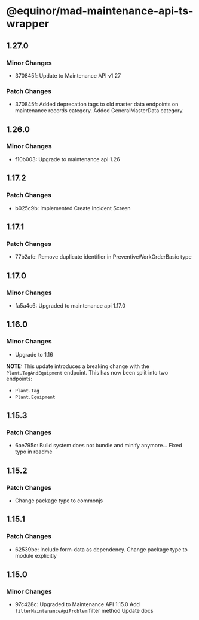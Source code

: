 # @equinor/mad-maintenance-api-ts-wrapper

## 1.27.0

### Minor Changes

-   370845f: Update to Maintenance API v1.27

### Patch Changes

-   370845f: Added deprecation tags to old master data endpoints on maintenance records category.
    Added GeneralMasterData category.

## 1.26.0

### Minor Changes

-   f10b003: Upgrade to maintenance api 1.26

## 1.17.2

### Patch Changes

-   b025c9b: Implemented Create Incident Screen

## 1.17.1

### Patch Changes

-   77b2afc: Remove duplicate identifier in PreventiveWorkOrderBasic type

## 1.17.0

### Minor Changes

-   fa5a4c6: Upgraded to maintenance api 1.17.0

## 1.16.0

### Minor Changes

-   Upgrade to 1.16

**NOTE:** This update introduces a breaking change with the `Plant.TagAndEquipment` endpoint. This
has now been split into two endpoints:

-   `Plant.Tag`
-   `Plant.Equipment`

## 1.15.3

### Patch Changes

-   6ae795c: Build system does not bundle and minify anymore... Fixed typo in readme

## 1.15.2

### Patch Changes

-   Change package type to commonjs

## 1.15.1

### Patch Changes

-   62539be: Include form-data as dependency. Change package type to module explicitly

## 1.15.0

### Minor Changes

-   97c428c: Upgraded to Maintenance API 1.15.0 Add `filterMaintenanceApiProblem` filter method
    Update docs
